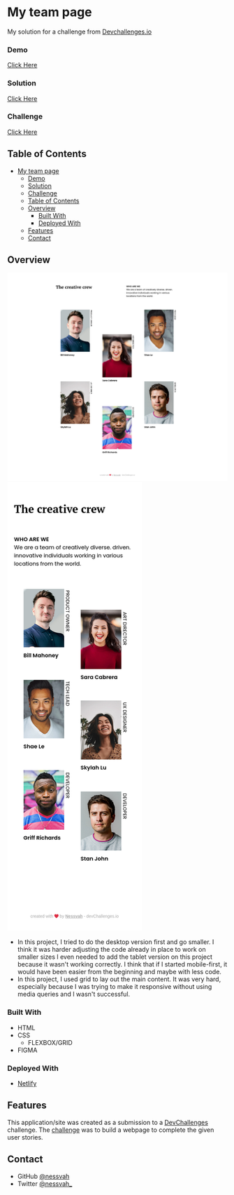 # My team page

My solution for a challenge from [Devchallenges.io](http://devchallenges.io)

### Demo

[Click Here](https://nessvahteampagemaster.netlify.app)

### Solution

[Click Here](https://github.com/Nessvah/My-team-page-master)

### Challenge

[Click Here](https://devchallenges.io/challenges/hhmesazsqgKXrTkYkt0U)

<!-- TABLE OF CONTENTS -->

## Table of Contents

- [My team page](#my-team-page)
    - [Demo](#demo)
    - [Solution](#solution)
    - [Challenge](#challenge)
  - [Table of Contents](#table-of-contents)
  - [Overview](#overview)
    - [Built With](#built-with)
    - [Deployed With](#deployed-with)
  - [Features](#features)
  - [Contact](#contact)

<!-- OVERVIEW -->

## Overview

![screenshot](./resources/assets/images/screenshot.png)
![screenshot Mobile](resources/assets/images/mobile-screenshot.png)

- In this project, I tried to do the desktop version first and go smaller. I think it was harder adjusting the code already in place to work on smaller sizes I even needed to add the tablet version on this project because it wasn't working correctly. I think that if I started mobile-first, it would have been easier from the beginning and maybe with less code.
- In this project, I used grid to lay out the main content. It was very hard, especially because I was trying to make it responsive without using media queries and I wasn't successful.

### Built With

<!-- This section should list any major frameworks that you built your project using. Here are a few examples.-->

- HTML
- CSS
  - FLEXBOX/GRID
- FIGMA

### Deployed With

- [Netlify](https://www.netlify.com/)

## Features

<!-- List the features of your application or follow the template. Don't share the figma file here :) -->

This application/site was created as a submission to a [DevChallenges](https://devchallenges.io/challenges) challenge. The [challenge](https://devchallenges.io/challenges/hhmesazsqgKXrTkYkt0U) was to build a webpage to complete the given user stories.

## Contact

- GitHub [@nessvah](https://github.com/Nessvah)
- Twitter [@nessvah\_](https://twitter.com/Nessvah_)
